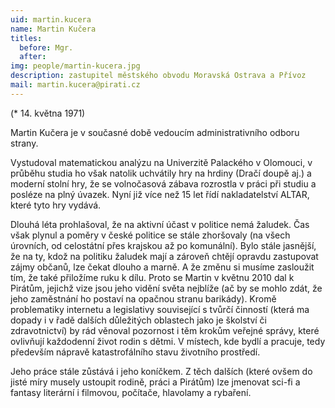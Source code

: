 ```yaml
---
uid: martin.kucera
name: Martin Kučera
titles:
  before: Mgr. 
  after: 
img: people/martin-kucera.jpg
description: zastupitel městského obvodu Moravská Ostrava a Přívoz 
mail: martin.kucera@pirati.cz
---
```

(* 14. května 1971)

Martin Kučera je v současné době vedoucím administrativního odboru strany.

Vystudoval matematickou analýzu na Univerzitě Palackého v Olomouci, v průběhu studia ho však natolik uchvátily hry na hrdiny (Dračí doupě aj.) a moderní stolní hry, že se volnočasová zábava rozrostla v práci při studiu a posléze na plný úvazek. Nyní již více než 15 let řídí nakladatelství ALTAR, které tyto hry vydává.

Dlouhá léta prohlašoval, že na aktivní účast v politice nemá žaludek. Čas však plynul a poměry v české politice se stále zhoršovaly (na všech úrovních, od celostátní přes krajskou až po komunální). Bylo stále jasnější, že na ty, kdož na politiku žaludek mají a zároveň chtějí opravdu zastupovat zájmy občanů, lze čekat dlouho a marně. A že změnu si musíme zasloužit tím, že také přiložíme ruku k dílu. Proto se Martin v květnu 2010 dal k Pirátům, jejichž vize jsou jeho vidění světa nejblíže (ač by se mohlo zdát, že jeho zaměstnání ho postaví na opačnou stranu barikády). Kromě problematiky internetu a legislativy související s tvůrčí činností (která ma dopady i v řadě dalších důležitých oblastech jako je školství či zdravotnictví) by rád věnoval pozornost i těm krokům veřejné správy, které ovlivňují každodenní život rodin s dětmi. V místech, kde bydlí a pracuje, tedy především nápravě katastrofálního stavu životního prostředí.

Jeho práce stále zůstává i jeho koníčkem. Z těch dalších (které ovšem do jisté míry musely ustoupit rodině, práci a Pirátům) lze jmenovat sci-fi a fantasy literární i filmovou, počítače, hlavolamy a rybaření. 
